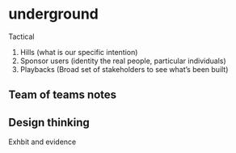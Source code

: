 # underground
Tactical

1. Hills (what is our specific intention)
2. Sponsor users (identity the real people, particular individuals)
3. Playbacks (Broad set of stakeholders to see what’s been built)

## Team of teams notes



## Design thinking 

Exhbit and evidence
